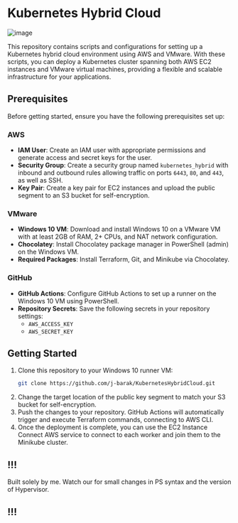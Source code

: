 # Kubernetes Hybrid Cloud
![image](https://github.com/j-barak/KubernetesHybridCloud/assets/165027028/012f275c-4afc-44b4-b5fd-826b2a8ca739)

This repository contains scripts and configurations for setting up a Kubernetes hybrid cloud environment using AWS and VMware. With these scripts, you can deploy a Kubernetes cluster spanning both AWS EC2 instances and VMware virtual machines, providing a flexible and scalable infrastructure for your applications.

## Prerequisites

Before getting started, ensure you have the following prerequisites set up:

### AWS

- **IAM User**: Create an IAM user with appropriate permissions and generate access and secret keys for the user.
- **Security Group**: Create a security group named `kubernetes_hybrid` with inbound and outbound rules allowing traffic on ports `6443`, `80`, and `443`, as well as SSH.
- **Key Pair**: Create a key pair for EC2 instances and upload the public segment to an S3 bucket for self-encryption.

### VMware

- **Windows 10 VM**: Download and install Windows 10 on a VMware VM with at least 2GB of RAM, 2+ CPUs, and NAT network configuration.
- **Chocolatey**: Install Chocolatey package manager in PowerShell (admin) on the Windows VM.
- **Required Packages**: Install Terraform, Git, and Minikube via Chocolatey.

### GitHub

- **GitHub Actions**: Configure GitHub Actions to set up a runner on the Windows 10 VM using PowerShell.
- **Repository Secrets**: Save the following secrets in your repository settings:
  - `AWS_ACCESS_KEY`
  - `AWS_SECRET_KEY`

## Getting Started

1. Clone this repository to your Windows 10 runner VM:
   ```bash
   git clone https://github.com/j-barak/KubernetesHybridCloud.git
   ```
2. Change the target location of the public key segment to match your S3 bucket for self-encryption.
3. Push the changes to your repository. GitHub Actions will automatically trigger and execute Terraform commands, connecting to AWS CLI.
4. Once the deployment is complete, you can use the EC2 Instance Connect AWS service to connect to each worker and join them to the Minikube cluster.

## !!!
Built solely by me. Watch our for small changes in PS syntax and the version of Hypervisor. 
## !!!
